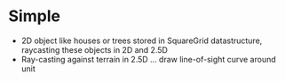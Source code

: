
# Simple

- 2D object like houses or trees stored in SquareGrid datastructure, raycasting these objects in 2D and 2.5D
- Ray-casting against terrain in 2.5D ... draw line-of-sight curve around unit﻿
